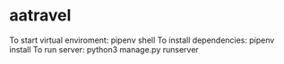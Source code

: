 # aatravel
To start virtual enviroment: pipenv shell
To install dependencies: pipenv install
To run server: python3 manage.py runserver
